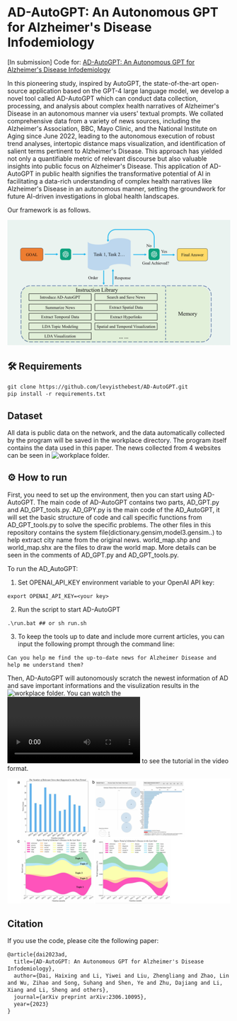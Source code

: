 # AD-AutoGPT: An Autonomous GPT for Alzheimer's Disease Infodemiology
\[In submission\] Code for: [AD-AutoGPT: An Autonomous GPT for Alzheimer's Disease Infodemiology](https://arxiv.org/abs/2306.10095)

In this pioneering study, inspired by AutoGPT, the state-of-the-art open-source application based on the GPT-4 large language model, we develop a novel tool called AD-AutoGPT which can conduct data collection, processing, and analysis about complex health narratives of Alzheimer's Disease in an autonomous manner via users' textual prompts. We collated comprehensive data from a variety of news sources, including the Alzheimer's Association, BBC, Mayo Clinic, and the National Institute on Aging since June 2022, leading to the autonomous execution of robust trend analyses, intertopic distance maps visualization, and identification of salient terms pertinent to Alzheimer's Disease. This approach has yielded not only a quantifiable metric of relevant discourse but also valuable insights into public focus on Alzheimer's Disease. This application of AD-AutoGPT in public health signifies the transformative potential of AI in facilitating a data-rich understanding of complex health narratives like Alzheimer's Disease in an autonomous manner, setting the groundwork for future AI-driven investigations in global health landscapes.


Our framework is as follows.

![pipeline](./f1/framework.jpg)


## :hammer_and_wrench: Requirements

```python3
git clone https://github.com/levyisthebest/AD-AutoGPT.git
pip install -r requirements.txt
```

## Dataset 
All data is public data on the network, and the data automatically collected by the program will be saved in the workplace directory. The program itself contains the data used in this paper. The news collected from 4 websites can be seen in ![workplace](./workplace) folder.

## :gear: How to run

 First, you need to set up the environment, then you can start using AD-AutoGPT. The main code of AD-AutoGPT contains two parts, AD_GPT.py and AD_GPT_tools.py. AD_GPY.py is the main code of the AD_AutoGPT, it will set the basic structure of code and call specific functions from AD_GPT_tools.py to solve the specific problems. The other files in this repository contains the system file(dictionary.gensim,model3.gensim..) to help extract city name from the original news. world_map.shp and world_map.shx are the files to draw the world map. More details can be seen in the comments of AD_GPT.py and AD_GPT_tools.py. 


To run the AD_AutoGPT:

 1. Set OPENAI_API_KEY environment variable to your OpenAI API key:
```
export OPENAI_API_KEY=<your key>
```

2. Run the script to start AD-AutoGPT
```
.\run.bat ## or sh run.sh
```
3. To keep the tools up to date and include more current articles, you can input the following prompt through the command line:
```
Can you help me find the up-to-date news for Alzheimer Disease and help me understand them?
```
Then, AD-AutoGPT will autonomously scratch the newest information of AD and save important informations and the visulization results in the ![workplace](./workplace) folder.  You can watch the ![demo](./demo/AD-AutoGPT_demo.MP4) to see the tutorial in the video format.

![keywords](./f1/LDA.png)

## Citation
If you use the code, please cite the following paper:
```
@article{dai2023ad,
  title={AD-AutoGPT: An Autonomous GPT for Alzheimer's Disease Infodemiology},
  author={Dai, Haixing and Li, Yiwei and Liu, Zhengliang and Zhao, Lin and Wu, Zihao and Song, Suhang and Shen, Ye and Zhu, Dajiang and Li, Xiang and Li, Sheng and others},
  journal={arXiv preprint arXiv:2306.10095},
  year={2023}
}
```
